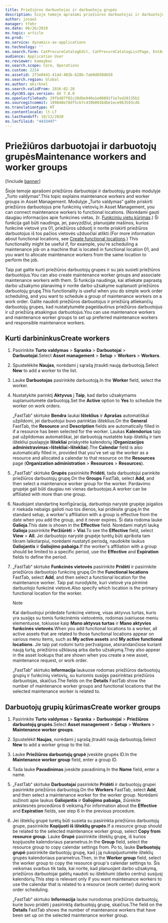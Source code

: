 ```yaml
---
title: Priežiūros darbuotojai ir darbuotojų grupės
description: Šioje temoje aprašomi priežiūros darbuotojai ir darbuotojų grupės modulyje „Turto valdymas“.
author: josaw1
manager: tfehr
ms.date: 06/26/2019
ms.topic: article
ms.prod: ''
ms.service: dynamics-ax-applications
ms.technology: ''
ms.search.form: CatProcureCatalogEdit, CatProcureCatalogListPage, EntAssetWorkerGroupCopyFromResourceGroup, EntAssetWorkerGroup
audience: Application User
ms.reviewer: kamaybac
ms.search.scope: Core, Operations
ms.custom: 2214
ms.assetid: 2f3e0441-414d-402b-b28b-7ab0d650d658
ms.search.region: Global
ms.author: mkirknel
ms.search.validFrom: 2016-02-28
ms.dyn365.ops.version: AX 7.0.0
ms.openlocfilehash: 29fb487f02c28dbe940a1e00891f1e7ed20135b2
ms.sourcegitcommit: 199848e78df5cb7c439b001bdbe1ece963593cdb
ms.translationtype: HT
ms.contentlocale: lt-LT
ms.lasthandoff: 10/13/2020
ms.locfileid: "4433497"
---
```

# <a name="maintenance-workers-and-worker-groups"></a><span data-ttu-id="7fd02-103">Priežiūros darbuotojai ir darbuotojų grupės</span><span class="sxs-lookup"><span data-stu-id="7fd02-103">Maintenance workers and worker groups</span></span>

[!include [banner](../../includes/banner.md)]

 

<span data-ttu-id="7fd02-104">Šioje temoje aprašomi priežiūros darbuotojai ir darbuotojų grupės modulyje „Turto valdymas“.</span><span class="sxs-lookup"><span data-stu-id="7fd02-104">This topic explains maintenance workers and worker groups in Asset Management.</span></span> <span data-ttu-id="7fd02-105">Modulyje „Turto valdymas“ galite priskirti priežiūros darbuotojus prie funkcinių vietovių.</span><span class="sxs-lookup"><span data-stu-id="7fd02-105">In Asset Management, you can connect maintenance workers to functional locations.</span></span> <span data-ttu-id="7fd02-106">(Norėdami gauti daugiau informacijos apie funkcines vietas, žr. [Funkcinių vietų kūrimas](../functional-locations/create-functional-locations.md).) Ši funkcija gali būti naudinga, jei, pavyzdžiui, planuojate mašinos, kurios funkcinė vietovė yra 01, priežiūros užduotį ir norite priskirti priežiūros darbuotojus iš tos pačios vietovės užduočiai atlikti.</span><span class="sxs-lookup"><span data-stu-id="7fd02-106">(For more information about functional locations, see [Create functional locations](../functional-locations/create-functional-locations.md).) This functionality might be useful if, for example, you're scheduling a maintenance job on a machine that is located in functional location 01, and you want to allocate maintenance workers from the same location to perform the job.</span></span>

<span data-ttu-id="7fd02-107">Taip pat galite kurti priežiūros darbuotojų grupes ir su jais susieti priežiūros darbuotojus.</span><span class="sxs-lookup"><span data-stu-id="7fd02-107">You can also create maintenance worker groups and associate maintenance workers with them.</span></span> <span data-ttu-id="7fd02-108">Ši funkcija naudinga, kai atliekate paprastą darbo užsakymo planavimą ir norite darbo užsakyme suplanuoti priežiūros darbuotojų grupę.</span><span class="sxs-lookup"><span data-stu-id="7fd02-108">This functionality is useful when you do simple work order scheduling, and you want to schedule a group of maintenance workers on a work order.</span></span> <span data-ttu-id="7fd02-109">Galite naudoti priežiūros darbuotojus ir priežiūrą atliekančių darbuotojų grupes, kad nustatytumėte pageidautinus priežiūros darbuotojus ir už priežiūrą atsakingus darbuotojus.</span><span class="sxs-lookup"><span data-stu-id="7fd02-109">You can use maintenance workers and maintenance worker groups to set up preferred maintenance workers and responsible maintenance workers.</span></span> 


## <a name="create-workers"></a><span data-ttu-id="7fd02-110">Kurti darbininkus</span><span class="sxs-lookup"><span data-stu-id="7fd02-110">Create workers</span></span>

1. <span data-ttu-id="7fd02-111">Pasirinkite **Turto valdymas** \> **Sąranka** \> **Darbuotojai** \> **Darbuotojai**.</span><span class="sxs-lookup"><span data-stu-id="7fd02-111">Select **Asset management** \> **Setup** \> **Workers** \> **Workers**.</span></span>
2. <span data-ttu-id="7fd02-112">Spustelėkite **Naujas**, norėdami į sąrašą įtraukti naują darbuotoją.</span><span class="sxs-lookup"><span data-stu-id="7fd02-112">Select **New** to add a worker to the list.</span></span>
3. <span data-ttu-id="7fd02-113">Lauke **Darbuotojas** pasirinkite darbuotoją.</span><span class="sxs-lookup"><span data-stu-id="7fd02-113">In the **Worker** field, select the worker.</span></span>
4. <span data-ttu-id="7fd02-114">Nustatykite parinktį **Aktyvus** į **Taip**, kad darbo užsakymams suplanuotumėte darbuotoją.</span><span class="sxs-lookup"><span data-stu-id="7fd02-114">Set the **Active** option to **Yes** to schedule the worker on work orders.</span></span>

    <span data-ttu-id="7fd02-115">„FastTab“ skirtuke **Bendra** laukai **Išteklius** ir **Aprašas** automatiškai užpildomi, jei darbuotojui buvo parinktas išteklius.</span><span class="sxs-lookup"><span data-stu-id="7fd02-115">On the **General** FastTab, the **Resource** and **Description** fields are automatically filled in if a resource has been selected for the worker.</span></span> <span data-ttu-id="7fd02-116">Laukas **Kalendorius** taip pat užpildomas automatiškai, jei darbuotoją nustatėte kaip išteklių ir tam ištekliui puslapyje **Ištekliai** priskyrėte kalendorių (**Organizacijos administravimas**\>**Ištekliai**\>**Ištekliai**).</span><span class="sxs-lookup"><span data-stu-id="7fd02-116">The **Calendar** field is also automatically filled in, provided that you've set up the worker as a resource and allocated a calendar to that resource on the **Resources** page (**Organization administration** \> **Resources** \> **Resources**).</span></span>

5. <span data-ttu-id="7fd02-117">„FastTab“ skirtuke **Grupės** pasirinkite **Pridėti**, tada darbuotojui parinkite priežiūros darbuotojų grupę.</span><span class="sxs-lookup"><span data-stu-id="7fd02-117">On the **Groups** FastTab, select **Add**, and then select a maintenance worker group for the worker.</span></span> <span data-ttu-id="7fd02-118">Pardavimo grupėje gali būti daugiau nei vienas darbuotojas.</span><span class="sxs-lookup"><span data-stu-id="7fd02-118">A worker can be affiliated with more than one group.</span></span>
6. <span data-ttu-id="7fd02-119">Naudojant standartinę konfigūraciją, darbuotojo narystė grupėje įsigalios ir niekada nebaigs galioti nuo tos dienos, kai pridėsite grupę.</span><span class="sxs-lookup"><span data-stu-id="7fd02-119">In the standard setup, a worker's affiliation with a group is effective from the date when you add the group, and it never expires.</span></span> <span data-ttu-id="7fd02-120">Ši data rodoma lauke **Galioja**.</span><span class="sxs-lookup"><span data-stu-id="7fd02-120">This date is shown in the **Effective** field.</span></span> <span data-ttu-id="7fd02-121">Norėdami matyti lauką **Galioja** pasirinkite **Peržiūrėti** \> **Visi**.</span><span class="sxs-lookup"><span data-stu-id="7fd02-121">To see the **Effective** field, select **View** \> **All**.</span></span> <span data-ttu-id="7fd02-122">Jei darbuotojo narystė grupėje turėtų būti apribota tam tikram laikotarpiui, norėdami nustatyti periodą, naudokite laukus **Galiojantis** ir **Galiojimo pabaiga**.</span><span class="sxs-lookup"><span data-stu-id="7fd02-122">If the worker's affiliation with a group should be limited to a specific period, use the **Effective** and **Expiration** fields to define the period.</span></span>
7. <span data-ttu-id="7fd02-123">„FastTab“ skirtuke **Funkcinės vietovės** pasirinkite **Pridėti** ir pasirinkite priežiūros darbuotojo funkcinę grupę.</span><span class="sxs-lookup"><span data-stu-id="7fd02-123">On the **Functional locations** FastTab, select **Add**, and then select a functional location for the maintenance worker.</span></span> <span data-ttu-id="7fd02-124">Taip pat nurodykite, kuri vietovė yra pirminė darbuotojo funkcinė vietovė.</span><span class="sxs-lookup"><span data-stu-id="7fd02-124">Also specify which location is the primary functional location for the worker.</span></span>

    > [!NOTE]
    > <span data-ttu-id="7fd02-125">Kai darbuotojui pridedate funkcinę vietovę, visas aktyvus turtas, kuris yra susijęs su tomis funkcinėmis vietovėmis, rodomas įvairiuose meniu elementuose, tokiuose kaip **Mano aktyvus turtas** ir **Mano aktyvios funkcinės vietovės**.</span><span class="sxs-lookup"><span data-stu-id="7fd02-125">When you add functional locations to a worker, all active assets that are related to those functional locations appear on various menu items, such as **My active assets** and **My active functional locations**.</span></span> <span data-ttu-id="7fd02-126">Jie taip pat rodomi turto peržvalgose, atsirandančiose kuriant naują turtą, priežiūros užklausą arba darbo užsakymą.</span><span class="sxs-lookup"><span data-stu-id="7fd02-126">They also appear in the asset lookups that are shown when you create a new asset, maintenance request, or work order.</span></span>

    <span data-ttu-id="7fd02-127">„FastTab“ skirtuko **Informacija** laukuose rodomas priežiūros darbuotojų grupių ir funkcinių vietovių, su kuriomis susijęs pasirinktas priežiūros darbuotojas, skaičius.</span><span class="sxs-lookup"><span data-stu-id="7fd02-127">The fields on the **Details** FastTab show the number of maintenance worker groups and functional locations that the selected maintenance worker is related to.</span></span>

## <a name="create-worker-groups"></a><span data-ttu-id="7fd02-128">Darbuotojų grupių kūrimas</span><span class="sxs-lookup"><span data-stu-id="7fd02-128">Create worker groups</span></span>

1. <span data-ttu-id="7fd02-129">Pasirinkite **Turto valdymas** \> **Sąranka** \> **Darbuotojai** \> **Priežiūros darbuotojų grupės**.</span><span class="sxs-lookup"><span data-stu-id="7fd02-129">Select **Asset management** \> **Setup** \> **Workers** \> **Maintenance worker groups**.</span></span>
2. <span data-ttu-id="7fd02-130">Spustelėkit **Naujas**, norėdami į sąrašą įtraukti naują darbuotoją.</span><span class="sxs-lookup"><span data-stu-id="7fd02-130">Select **New** to add a worker group to the list.</span></span>
3. <span data-ttu-id="7fd02-131">Lauke **Priežiūros darbuotojų grupė** įveskite grupės ID.</span><span class="sxs-lookup"><span data-stu-id="7fd02-131">In the **Maintenance worker group** field, enter a group ID.</span></span>
4. <span data-ttu-id="7fd02-132">Tada lauke **Pavadinimas** įveskite pavadinimą.</span><span class="sxs-lookup"><span data-stu-id="7fd02-132">In the **Name** field, enter a name.</span></span>
5. <span data-ttu-id="7fd02-133">„FastTab“ skirtuke **Darbuotojai** pasirinkite **Pridėti** ir darbuotojų grupei pasirinkite priežiūros darbuotoją.</span><span class="sxs-lookup"><span data-stu-id="7fd02-133">On the **Workers** FastTab, select **Add**, and then select a maintenance worker for the worker group.</span></span> <span data-ttu-id="7fd02-134">Norėdami sužinoti apie laukus **Galiojantis** ir **Galiojimo pabaiga**, žiūrėkite ankstesnės procedūros 6 veiksmą.</span><span class="sxs-lookup"><span data-stu-id="7fd02-134">For information about the **Effective** and **Expiration** fields, see step 6 in the previous procedure.</span></span>
6. <span data-ttu-id="7fd02-135">Jei išteklių grupė turėtų būti susieta su pasirinkta priežiūros darbuotojų grupe, pasirinkite **Kopijuoti iš išteklių grupės**.</span><span class="sxs-lookup"><span data-stu-id="7fd02-135">If a resource group should be related to the selected maintenance worker group, select **Copy from resource group**.</span></span> <span data-ttu-id="7fd02-136">Lauke **Grupė** pasirinkite išteklių grupę, iš kurios kopijuosite kalendoriaus parametrus.</span><span class="sxs-lookup"><span data-stu-id="7fd02-136">In the **Group** field, select the resource group to copy calendar settings from.</span></span> <span data-ttu-id="7fd02-137">Po to, lauke **Darbuotojų grupė** pasirinkite darbuotojų grupę, kad į ją nukopijuotumėte išteklių grupės kalendoriaus parametrus.</span><span class="sxs-lookup"><span data-stu-id="7fd02-137">Then, in the **Worker group** field, select the worker group to copy the resource group's calendar settings to.</span></span> <span data-ttu-id="7fd02-138">Šis veiksmas svarbus tik tada, kai norite, kad planuojant darbo užsakymą, priežiūros darbuotojai galėtų naudoti su ištekliumi (darbo centru) susijusį kalendorių.</span><span class="sxs-lookup"><span data-stu-id="7fd02-138">This step is relevant only if you want maintenance workers to use the calendar that is related to a resource (work center) during work order scheduling.</span></span>

    <span data-ttu-id="7fd02-139">„FastTab“ skirtuko **Informacija** lauke nurodomas priežiūros darbuotojų, kurie buvo pridėti į pasirinktą darbuotojų grupę, skaičius.</span><span class="sxs-lookup"><span data-stu-id="7fd02-139">The field on the **Details** FastTab shows the number of maintenance workers that have been set up on the selected maintenance worker group.</span></span>

